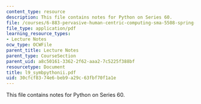 ```yaml
---
content_type: resource
description: This file contains notes for Python on Series 60.
file: /courses/6-883-pervasive-human-centric-computing-sma-5508-spring-2006/30cfcf8374e6beb9a29c63fbf70f1a1e_l9_symbpythonii.pdf
file_type: application/pdf
learning_resource_types:
- Lecture Notes
ocw_type: OCWFile
parent_title: Lecture Notes
parent_type: CourseSection
parent_uid: a8c50161-3362-2f62-aaa2-7c5225f388bf
resourcetype: Document
title: l9_symbpythonii.pdf
uid: 30cfcf83-74e6-beb9-a29c-63fbf70f1a1e
---
```

This file contains notes for Python on Series 60.

